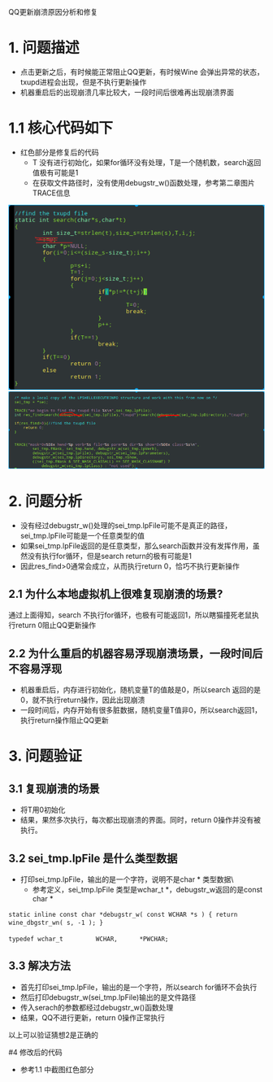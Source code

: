 QQ更新崩溃原因分析和修复
# 1. 问题描述
* 点击更新之后，有时候能正常阻止QQ更新，有时候Wine 会弹出异常的状态，txupd进程会出现，但是不执行更新操作
* 机器重启后的出现崩溃几率比较大，一段时间后很难再出现崩溃界面
# 1.1 核心代码如下
* 红色部分是修复后的代码
    * T 没有进行初始化，如果for循环没有处理，T是一个随机数，search返回值极有可能是1
    * 在获取文件路径时，没有使用debugstr_w()函数处理，参考第二章图片TRACE信息

![2019-10-16-18-52-17.png](./images/2019-10-16-18-52-17.png)
![2019-10-16-18-55-03.png](./images/2019-10-16-18-55-03.png)

# 2. 问题分析
* 没有经过debugstr_w()处理的sei_tmp.lpFile可能不是真正的路径，sei_tmp.lpFile可能是一个任意类型的值
* 如果sei_tmp.lpFile返回的是任意类型，那么search函数并没有发挥作用，虽然没有执行for循环，但是search return的极有可能是1
* 因此res_find>0通常会成立，从而执行return 0，恰巧不执行更新操作
## 2.1 为什么本地虚拟机上很难复现崩溃的场景?
通过上面得知，search 不执行for循环，也极有可能返回1，所以瞎猫撞死老鼠执行return 0阻止QQ更新操作
## 2.2 为什么重启的机器容易浮现崩溃场景，一段时间后不容易浮现
* 机器重启后，内存进行初始化，随机变量T的值敲是0，所以search 返回的是0，就不执行return操作，因此出现崩溃
* 一段时间后，内存开始有很多脏数据，随机变量T值非0，所以search返回1，执行return操作阻止QQ更新

# 3. 问题验证
## 3.1 复现崩溃的场景
* 将T用0初始化
* 结果，果然多次执行，每次都出现崩溃的界面。同时，return 0操作并没有被执行。

## 3.2 sei_tmp.lpFile 是什么类型数据
* 打印sei_tmp.lpFile，输出的是一个字符，说明不是char * 类型数据\
    * 参考定义，sei_tmp.lpFile 类型是wchar_t *，debugstr_w返回的是const char *
```
static inline const char *debugstr_w( const WCHAR *s ) { return wine_dbgstr_wn( s, -1 ); }

typedef wchar_t         WCHAR,      *PWCHAR;
```


## 3.3 解决方法
* 首先打印sei_tmp.lpFile，输出的是一个字符，所以search for循环不会执行
* 然后打印debugstr_w(sei_tmp.lpFile)输出的是文件路径
* 传入serach的参数都经过debugstr_w()函数处理
* 结果，QQ不进行更新，return 0操作正常执行

以上可以验证猜想2是正确的

#4 修改后的代码
* 参考1.1 中截图红色部分